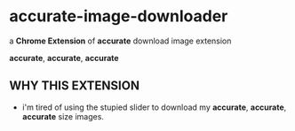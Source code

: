 # accurate-image-downloader
a **Chrome Extension** of **accurate** download image extension

**accurate**, **accurate**, **accurate**

## WHY THIS EXTENSION

- i'm tired of using the stupied slider to download my **accurate**, **accurate**, **accurate** size images.
